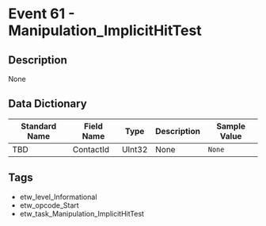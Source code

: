 # Event 61 - Manipulation_ImplicitHitTest

## Description
None

## Data Dictionary
|Standard Name|Field Name|Type|Description|Sample Value|
|---|---|---|---|---|
|TBD|ContactId|UInt32|None|`None`|

## Tags
* etw_level_Informational
* etw_opcode_Start
* etw_task_Manipulation_ImplicitHitTest